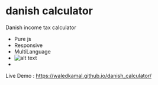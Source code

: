 # danish calculator
Danish income tax calculator

- Pure js 
- Responsive 
- MultiLanguage 
- ![alt text](https://l.top4top.io/p_2178cteq91.png)
- 
Live Demo  : https://waledkamal.github.io/danish_calculator/
